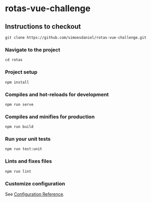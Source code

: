 # rotas-vue-challenge

## Instructions to checkout
```
git clone https://github.com/simoesdaniel/rotas-vue-challenge.git
```
### Navigate to the project
```
cd rotas
```

### Project setup
```
npm install
```

### Compiles and hot-reloads for development
```
npm run serve
```

### Compiles and minifies for production
```
npm run build
```

### Run your unit tests
```
npm run test:unit
```

### Lints and fixes files
```
npm run lint
```

### Customize configuration
See [Configuration Reference](https://cli.vuejs.org/config/).